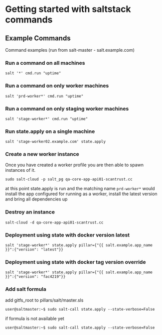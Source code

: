 # Getting started with saltstack commands



## Example Commands

Command examples (run from salt-master - salt.example.com)

###  Run a command on all machines
```
salt '*' cmd.run "uptime"
```

###  Run a command on only worker machines
```
salt 'prd-worker*' cmd.run "uptime"
```

###  Run a command on only staging worker machines
```
salt 'stage-worker*' cmd.run "uptime"
```

###  Run state.apply on a single machine
```
salt 'stage-worker02.example.com' state.apply
```

###  Create a new worker instance

Once you have created a worker profile you are then able to spawn instances of it.

```
sudo salt-cloud -p salt_pg qa-core-app-api01-scantrust.cc
```
at this point state.apply is run and the matching name `prd-worker*` would install the app configured for running as a worker, install the latest version and bring all dependencies up


###  Destroy an instance
```
salt-cloud -d qa-core-app-api01-scantrust.cc

```

###  Deployment using state with docker version latest
```
salt 'stage-worker*' state.apply pillar={"{{ salt.example.app_name }}":{"version": "latest"}}
```

###  Deployment using state with docker tag version override
```
salt 'stage-worker*' state.apply pillar={"{{ salt.example.app_name }}":{"version": "fac4219"}}
```

### Add salt formula
add gitfs_root to pillars/salt/master.sls
``` 
user@saltmaster:~$ sudo salt-call state.apply --state-verbose=False
``` 
if formula is not available yet
``` 
user@saltmaster:~$ sudo salt-call state.apply --state-verbose=False

```
